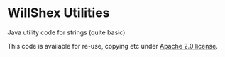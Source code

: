 # WillShex Utilities
Java utility code for strings (quite basic)

This code is available for re-use, copying etc under [Apache 2.0 license](http://www.apache.org/licenses/LICENSE-2.0).
